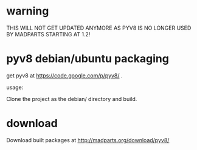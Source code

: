 warning
=======

THIS WILL NOT GET UPDATED ANYMORE AS PYV8 IS NO LONGER USED BY MADPARTS STARTING AT 1.2!


pyv8 debian/ubuntu packaging
============================

get pyv8 at https://code.google.com/p/pyv8/ .

usage:

Clone the project as the debian/ directory and build.

download
========

Download built packages at http://madparts.org/download/pyv8/
